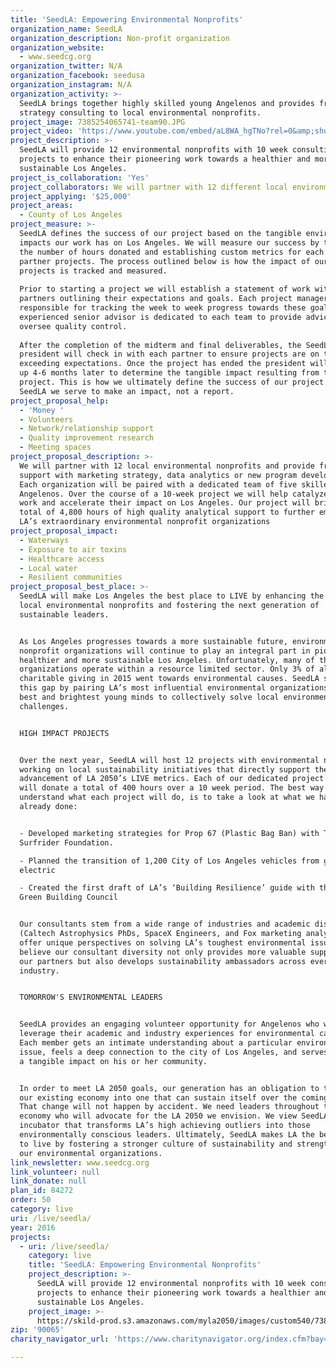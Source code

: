 ```yaml
---
title: 'SeedLA: Empowering Environmental Nonprofits'
organization_name: SeedLA
organization_description: Non-profit organization
organization_website:
  - www.seedcg.org
organization_twitter: N/A
organization_facebook: seedusa
organization_instagram: N/A
organization_activity: >-
  SeedLA brings together highly skilled young Angelenos and provides free
  strategy consulting to local environmental nonprofits.
project_image: 7385254065741-team90.JPG
project_video: 'https://www.youtube.com/embed/aL8WA_hgTNo?rel=0&amp;showinfo=0'
project_description: >-
  SeedLA will provide 12 environmental nonprofits with 10 week consulting
  projects to enhance their pioneering work towards a healthier and more
  sustainable Los Angeles.
project_is_collaboration: 'Yes'
project_collaborators: We will partner with 12 different local environmental nonprofit organizations.
project_applying: '$25,000'
project_areas:
  - County of Los Angeles
project_measure: >-
  SeedLA defines the success of our project based on the tangible environmental
  impacts our work has on Los Angeles. We will measure our success by tracking
  the number of hours donated and establishing custom metrics for each of our 12
  partner projects. The process outlined below is how the impact of our partner
  projects is tracked and measured.
   
  Prior to starting a project we will establish a statement of work with our
  partners outlining their expectations and goals. Each project manager is
  responsible for tracking the week to week progress towards these goal. An
  experienced senior advisor is dedicated to each team to provide advice and
  oversee quality control.
   
  After the completion of the midterm and final deliverables, the SeedLA chapter
  president will check in with each partner to ensure projects are on track and
  exceeding expectations. Once the project has ended the president will follow
  up 4-6 months later to determine the tangible impact resulting from the
  project. This is how we ultimately define the success of our project. At
  SeedLA we serve to make an impact, not a report.
project_proposal_help:
  - 'Money '
  - Volunteers
  - Network/relationship support
  - Quality improvement research
  - Meeting spaces
project_proposal_description: >-
  We will partner with 12 local environmental nonprofits and provide free
  support with marketing strategy, data analytics or new program development.
  Each organization will be paired with a dedicated team of five skilled
  Angelenos. Over the course of a 10-week project we will help catalyze their
  work and accelerate their impact on Los Angeles. Our project will bring a
  total of 4,800 hours of high quality analytical support to further empower
  LA’s extraordinary environmental nonprofit organizations
project_proposal_impact:
  - Waterways
  - Exposure to air toxins
  - Healthcare access
  - Local water
  - Resilient communities
project_proposal_best_place: >-
  SeedLA will make Los Angeles the best place to LIVE by enhancing the impact of
  local environmental nonprofits and fostering the next generation of
  sustainable leaders.


  As Los Angeles progresses towards a more sustainable future, environmental
  nonprofit organizations will continue to play an integral part in pioneering a
  healthier and more sustainable Los Angeles. Unfortunately, many of these
  organizations operate within a resource limited sector. Only 3% of all
  charitable giving in 2015 went towards environmental causes. SeedLA solves
  this gap by pairing LA’s most influential environmental organizations with our
  best and brightest young minds to collectively solve local environmental
  challenges. 


  HIGH IMPACT PROJECTS


  Over the next year, SeedLA will host 12 projects with environmental nonprofits
  working on local sustainability initiatives that directly support the
  advancement of LA 2050’s LIVE metrics. Each of our dedicated project teams
  will donate a total of 400 hours over a 10 week period. The best way to
  understand what each project will do, is to take a look at what we have
  already done:


  - Developed marketing strategies for Prop 67 (Plastic Bag Ban) with The
  Surfrider Foundation.

  - Planned the transition of 1,200 City of Los Angeles vehicles from gas to
  electric

  - Created the first draft of LA’s ‘Building Resilience’ guide with the US
  Green Building Council


  Our consultants stem from a wide range of industries and academic disciplines
  (Caltech Astrophysics PhDs, SpaceX Engineers, and Fox marketing analysts) to
  offer unique perspectives on solving LA’s toughest environmental issues. We
  believe our consultant diversity not only provides more valuable support to
  our partners but also develops sustainability ambassadors across every
  industry. 


  TOMORROW'S ENVIRONMENTAL LEADERS


  SeedLA provides an engaging volunteer opportunity for Angelenos who want to
  leverage their academic and industry experiences for environmental causes.
  Each member gets an intimate understanding about a particular environmental
  issue, feels a deep connection to the city of Los Angeles, and serves to make
  a tangible impact on his or her community. 


  In order to meet LA 2050 goals, our generation has an obligation to transition
  our existing economy into one that can sustain itself over the coming decades.
  That change will not happen by accident. We need leaders throughout the
  economy who will advocate for the LA 2050 we envision. We view SeedLA as an
  incubator that transforms LA’s high achieving outliers into those
  environmentally conscious leaders. Ultimately, SeedLA makes LA the best place
  to live by fostering a stronger culture of sustainability and strengthening
  our environmental organizations.
link_newsletter: www.seedcg.org
link_volunteer: null
link_donate: null
plan_id: 84272
order: 50
category: live
uri: /live/seedla/
year: 2016
projects:
  - uri: /live/seedla/
    category: live
    title: 'SeedLA: Empowering Environmental Nonprofits'
    project_description: >-
      SeedLA will provide 12 environmental nonprofits with 10 week consulting
      projects to enhance their pioneering work towards a healthier and more
      sustainable Los Angeles.
    project_image: >-
      https://skild-prod.s3.amazonaws.com/myla2050/images/custom540/7385254065741-team90.JPG
zip: '90065'
charity_navigator_url: 'https://www.charitynavigator.org/index.cfm?bay=search.profile&ein=471749354'

---
```


